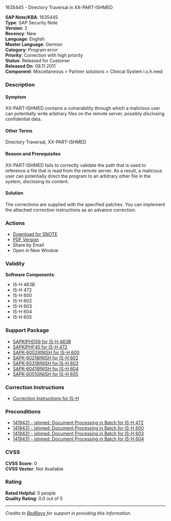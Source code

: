 1635445 - Directory Traversal in XX-PART-ISHMED

**SAP Note/KBA**: 1635445  
**Type**: SAP Security Note  
**Version**: 2  
**Recency**: New  
**Language**: English  
**Master Language**: German  
**Category**: Program error  
**Priority**: Correction with high priority  
**Status**: Released for Customer  
**Released On**: 08.11.2011  
**Component**: Miscellaneous > Partner solutions > Clinical System i.s.h.med

### Description

#### Symptom
XX-PART-ISHMED contains a vulnerability through which a malicious user can potentially write arbitrary files on the remote server, possibly disclosing confidential data.

#### Other Terms
Directory Traversal, XX-PART-ISHMED

#### Reason and Prerequisites
XX-PART-ISHMED fails to correctly validate the path that is used to reference a file that is read from the remote server. As a result, a malicious user can potentially direct the program to an arbitrary other file in the system, disclosing its content.

#### Solution
The corrections are supplied with the specified patches. You can implement the attached correction instructions as an advance correction.

### Actions
- [Download for SNOTE](https://notesdownloads.sap.com/note/0040000009709502017)
- [PDF Version](https://userapps.support.sap.com/sap/support/sfm/notes/print/0001635445?language=en-US&token=33FC3C46BC6A9575414B87D84E6D3797)
- Share by Email
- Open in New Window

### Validity
**Software Components**:
- IS-H 463B
- IS-H 472
- IS-H 600
- IS-H 602
- IS-H 603
- IS-H 604
- IS-H 605

### Support Package
- [SAPKIPHD59 for IS-H 463B](https://me.sap.com/supportpackage/SAPKIPHD59)
- [SAPKIPHF45 for IS-H 472](https://me.sap.com/supportpackage/SAPKIPHF45)
- [SAPK-60029INISH for IS-H 600](https://me.sap.com/supportpackage/SAPK-60029INISH)
- [SAPK-60218INISH for IS-H 602](https://me.sap.com/supportpackage/SAPK-60218INISH)
- [SAPK-60318INISH for IS-H 603](https://me.sap.com/supportpackage/SAPK-60318INISH)
- [SAPK-60418INISH for IS-H 604](https://me.sap.com/supportpackage/SAPK-60418INISH)
- [SAPK-60510INISH for IS-H 605](https://me.sap.com/supportpackage/SAPK-60510INISH)

### Correction Instructions
- [Correction Instructions for IS-H](https://me.sap.com/corrins/0001635445/6)

### Preconditions
- [1419431 - ishmed: Document Processing in Batch for IS-H 472](https://me.sap.com/notes/1419431)
- [1419431 - ishmed: Document Processing in Batch for IS-H 600](https://me.sap.com/notes/1419431)
- [1419431 - ishmed: Document Processing in Batch for IS-H 603](https://me.sap.com/notes/1419431)
- [1419431 - ishmed: Document Processing in Batch for IS-H 604](https://me.sap.com/notes/1419431)

### CVSS
**CVSS Score**: 0  
**CVSS Vector**: Not Available

### Rating
**Rated Helpful**: 0 people  
**Quality Rating**: 0.0 out of 5

---

*Credits to [RedRays](https://redrays.io) for support in providing this information.*